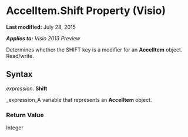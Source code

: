 
# AccelItem.Shift Property (Visio)

 **Last modified:** July 28, 2015

 _**Applies to:** Visio 2013 Preview_

Determines whether the SHIFT key is a modifier for an  **AccelItem** object. Read/write.


## Syntax

 _expression_. **Shift**

 _expression_A variable that represents an  **AccelItem** object.


### Return Value

Integer

